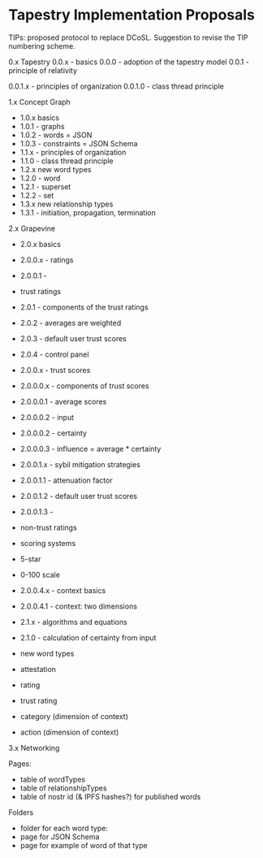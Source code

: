 Tapestry Implementation Proposals
=====

TIPs: proposed protocol to replace DCoSL. Suggestion to revise the TIP numbering scheme.

0.x Tapestry
0.0.x - basics
0.0.0 - adoption of the tapestry model
0.0.1 - principle of relativity

0.0.1.x - principles of organization
0.0.1.0 - class thread principle

1.x Concept Graph
- 1.0.x basics
- 1.0.1 - graphs
- 1.0.2 - words = JSON
- 1.0.3 - constraints = JSON Schema
- 1.1.x - principles of organization
- 1.1.0 - class thread principle
- 1.2.x new word types
- 1.2.0 - word
- 1.2.1 - superset
- 1.2.2 - set
- 1.3.x new relationship types
- 1.3.1 - initiation, propagation, termination

2.x Grapevine
- 2.0.x basics
- 2.0.0.x - ratings
- 2.0.0.1 -
- trust ratings
- 2.0.1 - components of the trust ratings
- 2.0.2 - averages are weighted
- 2.0.3 - default user trust scores
- 2.0.4 - control panel
- 2.0.0.x - trust scores
- 2.0.0.0.x - components of trust scores
- 2.0.0.0.1 - average scores
- 2.0.0.0.2 - input
- 2.0.0.0.2 - certainty
- 2.0.0.0.3 - influence = average * certainty
- 2.0.0.1.x - sybil mitigation strategies
- 2.0.0.1.1 - attenuation factor
- 2.0.0.1.2 - default user trust scores
- 2.0.0.1.3 -

- non-trust ratings
- scoring systems
- 5-star
- 0-100 scale
  
- 2.0.0.4.x - context basics
- 2.0.0.4.1 - context: two dimensions
- 2.1.x - algorithms and equations
- 2.1.0 - calculation of certainty from input
- new word types
- attestation
- rating
- trust rating
- category (dimension of context)
- action (dimension of context)

3.x Networking

Pages:
- table of wordTypes
- table of relationshipTypes
- table of nostr id (& IPFS hashes?) for published words

Folders
- folder for each word type: 
- page for JSON Schema 
- page for example of word of that type
